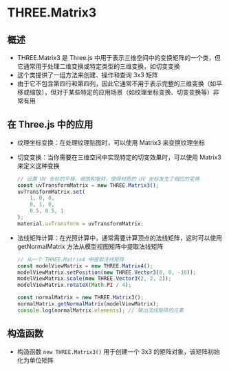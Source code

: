 # THREE.Matrix3

## 概述

+ THREE.Matrix3 是 Three.js 中用于表示三维空间中的变换矩阵的一个类，但它通常用于处理二维变换或特定类型的三维变换，如切变变换
+ 这个类提供了一组方法来创建、操作和查询 3x3 矩阵
+ 由于它不包含第四行和第四列，因此它通常不用于表示完整的三维变换（如平移或缩放），但对于某些特定的应用场景（如纹理坐标变换、切变变换等）非常有用

## 在 Three.js 中的应用

+ 纹理坐标变换：在处理纹理贴图时，可以使用 Matrix3 来变换纹理坐标
+ 切变变换：当你需要在三维空间中实现特定的切变效果时，可以使用 Matrix3 来定义这种变换

  ```js
  // 设置 UV 坐标的平移、缩放和旋转，使得材质的 UV 坐标发生了相应的变换
  const uvTransformMatrix = new THREE.Matrix3();
  uvTransformMatrix.set(
      1, 0, 0,
      0, 1, 0,
      0.5, 0.5, 1
  );
  material.uvTransform = uvTransformMatrix;
  ```

+ 法线矩阵计算：在光照计算中，通常需要计算顶点的法线矩阵，这时可以使用 getNormalMatrix 方法从模型视图矩阵中提取法线矩阵

  ```js
  // 从一个 THREE.Matrix4 中提取法线矩阵
  const modelViewMatrix = new THREE.Matrix4();
  modelViewMatrix.setPosition(new THREE.Vector3(0, 0, -10));
  modelViewMatrix.scale(new THREE.Vector3(2, 2, 2));
  modelViewMatrix.rotateX(Math.PI / 4);

  const normalMatrix = new THREE.Matrix3();
  normalMatrix.getNormalMatrix(modelViewMatrix);
  console.log(normalMatrix.elements); // 输出法线矩阵的元素
  ```

## 构造函数

+ 构造函数 `new THREE.Matrix3()` 用于创建一个 3x3 的矩阵对象，该矩阵初始化为单位矩阵
